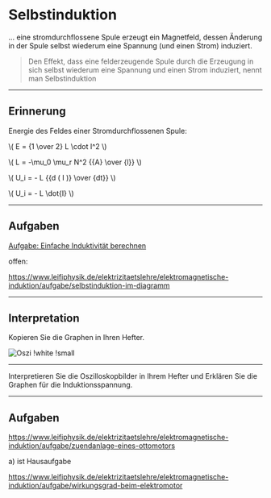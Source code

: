 # Selbstinduktion

... eine stromdurchflossene Spule erzeugt ein Magnetfeld, dessen Änderung in der Spule selbst wiederum eine Spannung (und einen Strom) induziert.

> Den Effekt, dass eine felderzeugende Spule durch die Erzeugung in sich selbst wiederum eine Spannung und einen Strom induziert, nennt man Selbstinduktion

---

## Erinnerung

Energie des Feldes einer Stromdurchflossenen Spule:

\\( E = {1 \over 2} L \cdot I^2 \\)

\\( L = -\mu_0 \mu_r N^2 {{A} \over {l}} \\) 

\\( U_i = - L {{d \( I \)} \over {dt}} \\)

\\( U_i = - L \dot{I} \\)

---

## Aufgaben

[Aufgabe: Einfache Induktivität berechnen](https://www.leifiphysik.de/elektrizitaetslehre/elektromagnetische-induktion/aufgabe/induktivitaetsberechnung)

offen:

https://www.leifiphysik.de/elektrizitaetslehre/elektromagnetische-induktion/aufgabe/selbstinduktion-im-diagramm

---

## Interpretation

Kopieren Sie die Graphen in Ihren Hefter.

![Oszi !white !small](https://www.leifiphysik.de/sites/default/files/medien/selbstinduktion04_elmagnetindukt_gru.gif)

---

Interpretieren Sie die Oszilloskopbilder in Ihrem Hefter und Erklären Sie die Graphen für die Induktionsspannung.

---

## Aufgaben

https://www.leifiphysik.de/elektrizitaetslehre/elektromagnetische-induktion/aufgabe/zuendanlage-eines-ottomotors

a) ist Hausaufgabe

https://www.leifiphysik.de/elektrizitaetslehre/elektromagnetische-induktion/aufgabe/wirkungsgrad-beim-elektromotor